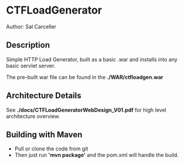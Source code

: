 # CTFLoadGenerator
Author: Sal Carceller

## Description
Simple HTTP Load Generator, built as a basic .war and installs into any basic servlet server.
<p>The pre-built war file can be found in the <b>./WAR/ctfloadgen.war</b>

## Architecture Details
See <b>./docs/CTFLoadGeneratorWebDesign_V01.pdf</b> for high level architecture overview.

## Building with Maven
- Pull or clone the code from git
- Then just run <b>'mvn package'</b> and the pom.xml will handle the build.
